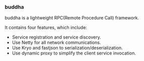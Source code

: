 ### buddha

buddha is a lightweight RPC(Remote Procedure Call) framework.

It contains four features, which include:

* Service registration and service discovery.
* Use Netty for all network communications.
* Use Kryo and fastjson to serialization/deserialization.
* Use dynamic proxy to simplify the client service invocation.
